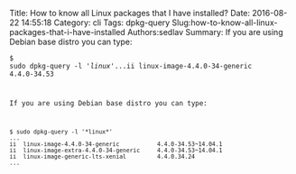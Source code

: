 Title: How to know all Linux packages that I have installed?
Date: 2016-08-22 14:55:18
Category: cli
Tags: dpkg-query
Slug:how-to-know-all-linux-packages-that-i-have-installed
Authors:sedlav
Summary: If you are using Debian base distro you can type:<pre><code>$ sudo dpkg-query -l '*linux*'...ii  linux-image-4.4.0-34-generic           4.4.0-34.53

If you are using Debian base distro you can type:
<pre><code>$ sudo dpkg-query -l '*linux*'
...
ii  linux-image-4.4.0-34-generic           4.4.0-34.53~14.04.1
ii  linux-image-extra-4.4.0-34-generic     4.4.0-34.53~14.04.1
ii  linux-image-generic-lts-xenial         4.4.0.34.24        
...
</code></pre>

